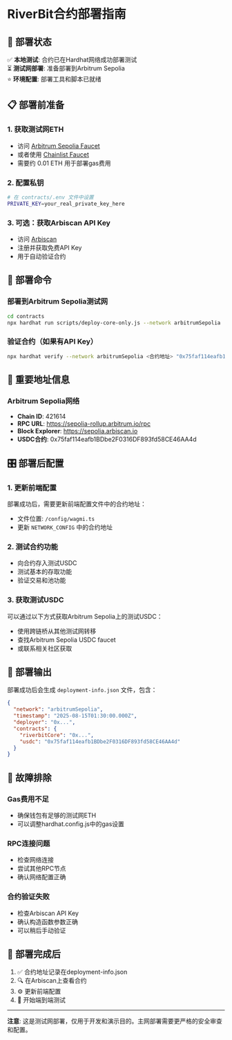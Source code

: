 # RiverBit合约部署指南

## 🎯 部署状态

✅ **本地测试**: 合约已在Hardhat网络成功部署测试  
⏳ **测试网部署**: 准备部署到Arbitrum Sepolia  
⭐ **环境配置**: 部署工具和脚本已就绪  

## 📋 部署前准备

### 1. 获取测试网ETH
- 访问 [Arbitrum Sepolia Faucet](https://faucet.quicknode.com/arbitrum/sepolia)
- 或者使用 [Chainlist Faucet](https://faucets.chain.link/) 
- 需要约 0.01 ETH 用于部署gas费用

### 2. 配置私钥
```bash
# 在 contracts/.env 文件中设置
PRIVATE_KEY=your_real_private_key_here
```

### 3. 可选：获取Arbiscan API Key
- 访问 [Arbiscan](https://arbiscan.io/apis)
- 注册并获取免费API Key
- 用于自动验证合约

## 🚀 部署命令

### 部署到Arbitrum Sepolia测试网
```bash
cd contracts
npx hardhat run scripts/deploy-core-only.js --network arbitrumSepolia
```

### 验证合约（如果有API Key）
```bash
npx hardhat verify --network arbitrumSepolia <合约地址> "0x75faf114eafb1BDbe2F0316DF893fd58CE46AA4d"
```

## 📍 重要地址信息

### Arbitrum Sepolia网络
- **Chain ID**: 421614
- **RPC URL**: https://sepolia-rollup.arbitrum.io/rpc
- **Block Explorer**: https://sepolia.arbiscan.io
- **USDC合约**: 0x75faf114eafb1BDbe2F0316DF893fd58CE46AA4d

## 🎛️ 部署后配置

### 1. 更新前端配置
部署成功后，需要更新前端配置文件中的合约地址：
- 文件位置: `/config/wagmi.ts`
- 更新 `NETWORK_CONFIG` 中的合约地址

### 2. 测试合约功能
- 向合约存入测试USDC
- 测试基本的存取功能
- 验证交易和池功能

### 3. 获取测试USDC
可以通过以下方式获取Arbitrum Sepolia上的测试USDC：
- 使用跨链桥从其他测试网转移
- 查找Arbitrum Sepolia USDC faucet
- 或联系相关社区获取

## 📄 部署输出

部署成功后会生成 `deployment-info.json` 文件，包含：
```json
{
  "network": "arbitrumSepolia",
  "timestamp": "2025-08-15T01:30:00.000Z",
  "deployer": "0x...",
  "contracts": {
    "riverbitCore": "0x...",
    "usdc": "0x75faf114eafb1BDbe2F0316DF893fd58CE46AA4d"
  }
}
```

## 🔧 故障排除

### Gas费用不足
- 确保钱包有足够的测试网ETH
- 可以调整hardhat.config.js中的gas设置

### RPC连接问题
- 检查网络连接
- 尝试其他RPC节点
- 确认网络配置正确

### 合约验证失败
- 检查Arbiscan API Key
- 确认构造函数参数正确
- 可以稍后手动验证

## 🎉 部署完成后

1. ✅ 合约地址记录在deployment-info.json
2. 🔍 在Arbiscan上查看合约
3. ⚙️ 更新前端配置
4. 🧪 开始端到端测试

---

**注意**: 这是测试网部署，仅用于开发和演示目的。主网部署需要更严格的安全审查和配置。